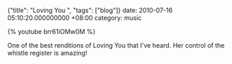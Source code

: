 {"title": "Loving You  ", "tags": ["blog"]}
date: 2010-07-16 05:10:20.000000000 +08:00
category: music

{% youtube brr61iOMw0M %}

One of the best renditions of Loving You that I've heard. Her control of the whistle register is amazing!

